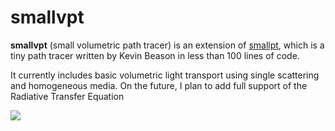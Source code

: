smallvpt
========

<b>smallvpt</b> (small volumetric path tracer) is an extension of <a href="http://www.kevinbeason.com/smallpt/">smallpt</a>, which is a tiny path tracer written by Kevin Beason in less than 100 lines of code.

It currently includes basic volumetric light transport using single scattering and homogeneous media. On the future, 
I plan to add full support of the Radiative Transfer Equation

<img src="https://github.com/D-POWER/smallvpt/master/Renders/image - 0.01 sigma_s [2048spp].png"></img>
